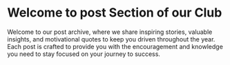 # Welcome to post Section of our Club

Welcome to our post archive, where we share inspiring stories, valuable insights, and motivational quotes to keep you driven throughout the year. Each post is crafted to provide you with the encouragement and knowledge you need to stay focused on your journey to success.